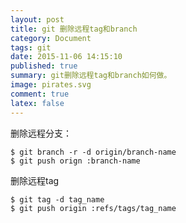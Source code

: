 ```yaml
---
layout: post
title: git 删除远程tag和branch
category: Document
tags: git
date: 2015-11-06 14:15:10
published: true
summary: git删除远程tag和branch如何做。
image: pirates.svg
comment: true
latex: false
---
```


删除远程分支：

```
$ git branch -r -d origin/branch-name
$ git push orign :branch-name
```

删除远程tag

```
$ git tag -d tag_name
$ git push origin :refs/tags/tag_name
```

